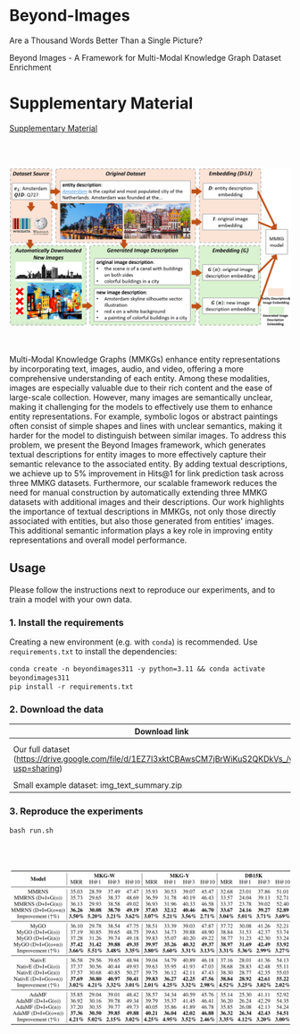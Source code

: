 # Beyond-Images
Are a Thousand Words Better Than a Single Picture?

Beyond Images - A Framework for Multi-Modal Knowledge Graph Dataset Enrichment

# Supplementary Material

[Supplementary Material](https://github.com/pengyu-zhang/Beyond-Images/blob/main/Supplementary_Material.pdf)

<br><br>
<div align="center">
<img src="fig.png" width="800" />
</div>
<br><br>

Multi-Modal Knowledge Graphs (MMKGs) enhance entity representations by incorporating text, images, audio, and video, offering a more comprehensive understanding of each entity. Among these modalities, images are especially valuable due to their rich content and the ease of large-scale collection. However, many images are semantically unclear, making it challenging for the models to effectively use them to enhance entity representations. For example, symbolic logos or abstract paintings often consist of simple shapes and lines with unclear semantics, making it harder for the model to distinguish between similar images. To address this problem, we present the Beyond Images framework, which generates textual descriptions for entity images to more effectively capture their semantic relevance to the associated entity. By adding textual descriptions, we achieve up to 5% improvement in Hits@1 for link prediction task across three MMKG datasets. Furthermore, our scalable framework reduces the need for manual construction by automatically extending three MMKG datasets with additional images and their descriptions. Our work highlights the importance of textual descriptions in MMKGs, not only those directly associated with entities, but also those generated from entities' images. This additional semantic information plays a key role in improving entity representations and overall model performance.

## Usage

Please follow the instructions next to reproduce our experiments, and to train a model with your own data.

### 1. Install the requirements

Creating a new environment (e.g. with `conda`) is recommended. Use `requirements.txt` to install the dependencies:

```
conda create -n beyondimages311 -y python=3.11 && conda activate beyondimages311
pip install -r requirements.txt
```

### 2. Download the data

| Download link                                                | Size |
| ------------------------------------------------------------ | ----------------- |
| Our full dataset (https://drive.google.com/file/d/1EZ7l3xktCBAwsCM7jBrWiKuS2QKDkVs_/view?usp=sharing) | 22 GB (includes raw images)            |
| Small example dataset: img_text_summary.zip | 4.16 MB            |

### 3. Reproduce the experiments

```
bash run.sh
```
<br><br>
<div align="center">
<img src="fig2.png" width="700" />
</div>
<br><br>

